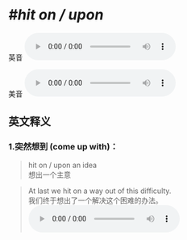 # ***\#hit on / upon*** 
英音
<audio src="./media/hit on1_AAC.aac" controls="controls"></audio>

美音
<audio src="./media/hit on2_AAC.aac" controls="controls"></audio>



  

英文释义
---
### 1.**突然想到 (come up with)：**  

 > hit on / upon an idea   
 > 想出一个主意    

 > At last we hit on a way out of this difficulty.  
 > 我们终于想出了一个解决这个困难的办法。    
<audio src="./media/hit-7.aac" controls="controls"></audio>


